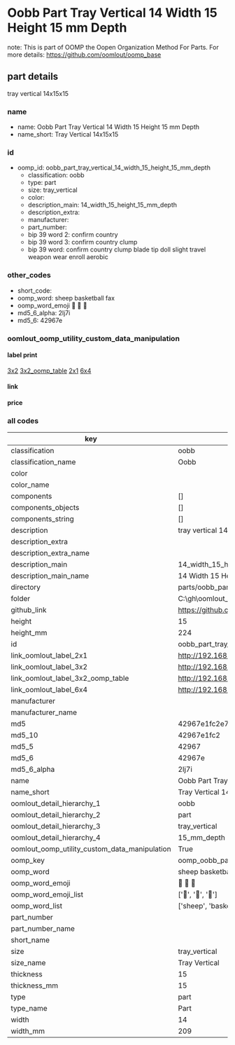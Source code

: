 # Oobb Part Tray Vertical 14 Width 15 Height 15 mm Depth  

note: This is part of OOMP the Oopen Organization Method For Parts. For more details: https://github.com/oomlout/oomp_base

##  part details
  



tray vertical 14x15x15



### name
* name: Oobb Part Tray Vertical 14 Width 15 Height 15 mm Depth
* name_short: Tray Vertical 14x15x15 
### id
* oomp_id: oobb_part_tray_vertical_14_width_15_height_15_mm_depth
  * classification: oobb
  * type: part
  * size: tray_vertical
  * color: 
  * description_main: 14_width_15_height_15_mm_depth
  * description_extra: 
  * manufacturer: 
  * part_number: 
  * bip 39 word 2: confirm country
  * bip 39 word 3: confirm country clump
  * bip 39 word: confirm country clump blade tip doll slight travel weapon wear enroll aerobic

### other_codes
* short_code: 
* oomp_word: sheep basketball fax
* oomp_word_emoji :sheep: :basketball: :fax:
* md5_6_alpha: 2lj7i
* md5_6: 42967e






### oomlout_oomp_utility_custom_data_manipulation
#### label print
[3x2](http://192.168.1.245:1112/?label=oomp%202lj7i)
[3x2_oomp_table](http://192.168.1.108:1112/?label=oomp%202lj7i)
[2x1](http://192.168.1.242:1112/?label=oomp%202lj7i)
[6x4](http://192.168.1.55:1112/?label=oomp%202lj7i)    

#### link

                              

#### price







### all codes 
| key | value |  
| --- | --- |  
| classification | oobb |  
| classification_name | Oobb |  
| color |  |  
| color_name |  |  
| components | [] |  
| components_objects | [] |  
| components_string | [] |  
| description | tray vertical 14x15x15 |  
| description_extra |  |  
| description_extra_name |  |  
| description_main | 14_width_15_height_15_mm_depth |  
| description_main_name | 14 Width 15 Height 15 mm Depth |  
| directory | parts/oobb_part_tray_vertical_14_width_15_height_15_mm_depth |  
| folder | C:\gh\oomlout_oobb_version_4_generated_parts\parts\oobb_part_tray_vertical_14_width_15_height_15_mm_depth |  
| github_link | https://github.com/oomlout/oomlout_oomp_part_src/tree/main/parts/oobb_part_tray_vertical_14_width_15_height_15_mm_depth |  
| height | 15 |  
| height_mm | 224 |  
| id | oobb_part_tray_vertical_14_width_15_height_15_mm_depth |  
| link_oomlout_label_2x1 | http://192.168.1.242:1112/?label=oomp%202lj7i |  
| link_oomlout_label_3x2 | http://192.168.1.245:1112/?label=oomp%202lj7i |  
| link_oomlout_label_3x2_oomp_table | http://192.168.1.108:1112/?label=oomp%202lj7i |  
| link_oomlout_label_6x4 | http://192.168.1.55:1112/?label=oomp%202lj7i |  
| manufacturer |  |  
| manufacturer_name |  |  
| md5 | 42967e1fc2e7997502f14170588c4177 |  
| md5_10 | 42967e1fc2 |  
| md5_5 | 42967 |  
| md5_6 | 42967e |  
| md5_6_alpha | 2lj7i |  
| name | Oobb Part Tray Vertical 14 Width 15 Height 15 mm Depth |  
| name_short | Tray Vertical 14x15x15  |  
| oomlout_detail_hierarchy_1 | oobb |  
| oomlout_detail_hierarchy_2 | part |  
| oomlout_detail_hierarchy_3 | tray_vertical |  
| oomlout_detail_hierarchy_4 | 15_mm_depth |  
| oomlout_oomp_utility_custom_data_manipulation | True |  
| oomp_key | oomp_oobb_part_tray_vertical_14_width_15_height_15_mm_depth |  
| oomp_word | sheep basketball fax |  
| oomp_word_emoji | :sheep: :basketball: :fax: |  
| oomp_word_emoji_list | [':sheep:', ':basketball:', ':fax:'] |  
| oomp_word_list | ['sheep', 'basketball', 'fax'] |  
| part_number |  |  
| part_number_name |  |  
| short_name |  |  
| size | tray_vertical |  
| size_name | Tray Vertical |  
| thickness | 15 |  
| thickness_mm | 15 |  
| type | part |  
| type_name | Part |  
| width | 14 |  
| width_mm | 209 |  
